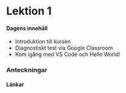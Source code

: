 # Lektion 1

#### Dagens innehåll

* Introduktion till kursen
* Diagnostiskt test via Google Classroom
* Kom igång med VS Code och Hello World!

### Anteckningar

#### Länkar

